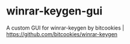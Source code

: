 # winrar-keygen-gui
A custom GUI for winrar-keygen by bitcookies | https://github.com/bitcookies/winrar-keygen
